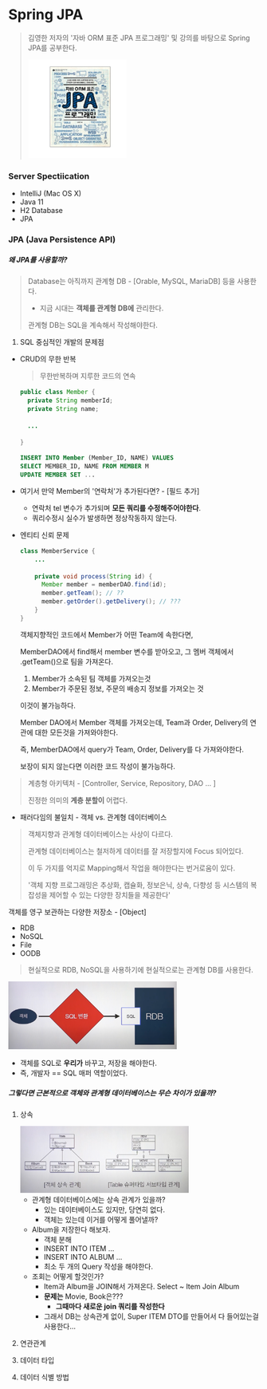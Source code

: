 # Spring JPA

> 김영한 저자의 '자바 ORM 표준 JPA 프로그래밍' 및 강의를 바탕으로 
> Spring JPA를 공부한다.
>
> <img src="./readmeImages/jpa.jpg" alt="jpa" style="zoom:33%;" /> 

### Server Spectiication
- IntelliJ (Mac OS X)
- Java 11
- H2 Database
- JPA



### JPA (Java Persistence API)

##### 왜 JPA를 사용할까?

> Database는 아직까지 관계형 DB - [Orable, MySQL, MariaDB] 등을 사용한다.
>
> * 지금 시대는 **객체를 관계형 DB에** 관리한다.
>
> 
>
> 관계형 DB는 SQL을 계속해서 작성해야한다.



1. SQL 중심적인 개발의 문제점

- CRUD의 무한 반복

  > 무한반복하며 지루한 코드의 연속

  ```java
  public class Member {
    private String memberId;
    private String name;
  
    ...
      
  }
  ```
  
  ```sql
  INSERT INTO Member (Member_ID, NAME) VALUES
  SELECT MEMBER_ID, NAME FROM MEMBER M
  UPDATE MEMBER SET ...
  ```

* 여기서 만약 Member의 '연락처'가 추가된다면? - [필드 추가]
  * 연락처 tel 변수가 추가되며 **모든 쿼리를 수정해주어야한다**.
  * 쿼리수정시 실수가 발생하면 정상작동하지 않는다.

* 엔티티 신뢰 문제

  ```java
  class MemberService {
  	  ...
      
      private void process(String id) {
        Member member = memberDAO.find(id);
        member.getTeam(); // ??
        member.getOrder().getDelivery(); // ???
      }
  }
  ```

  객체지향적인 코드에서 Member가 어떤 Team에 속한다면,

  MemberDAO에서 find해서 member 변수를 받아오고, 그 멤버 객체에서 .getTeam()으로 팀을 가져온다.

  1. Member가 소속된 팀 객체를 가져오는것
  2. Member가 주문된 정보, 주문의 배송지 정보를 가져오는 것

  이것이 불가능하다.

  Member DAO에서 Member 객체를 가져오는데, Team과 Order, Delivery의 연관에 대한 모든것을 가져와야한다.

  즉, MemberDAO에서 query가 Team, Order, Delivery를 다 가져와야한다. 

  보장이 되지 않는다면 이러한 코드 작성이 불가능하다.

> 계층형 아키텍처 - [Controller, Service, Repository, DAO ... ]
>
> 진정한 의미의 **계층 분할이** 어렵다.



* 패러다임의 불일치 - 객체 vs. 관계형 데이터베이스

> 객체지향과 관계형 데이터베이스는 사상이 다르다.
>
> 관계형 데이터베이스는 철저하게 데이터를 잘 저장할지에 Focus 되어있다.
>
> 이 두 가지를 억지로 Mapping해서 작업을 해야한다는 번거로움이 있다.
>
> '객체 지향 프로그래밍은 추상화, 캡슐화, 정보은닉, 상속, 다향성 등 시스템의 복잡성을 제어할 수 있는 다양한 장치들을 제공한다'



객체를 영구 보관하는 다양한 저장소 - [Object] 

- RDB
- NoSQL
- File
- OODB

> 현실적으로 RDB, NoSQL을 사용하기에 현실적으로는 관계형 DB를 사용한다.

<img src="./readmeImages/JPA2.png" alt="jpa" style="zoom:33%;" /> 

- 객체를 SQL로 **우리가** 바꾸고, 저장을 해야한다.
- 즉, 개발자 == SQL 매퍼 역할이었다.



##### 그렇다면 근본적으로 객체와 관계형 데이터베이스는 무슨 차이가 있을까?

1. 상속

   <img src="./readmeImages/inheritance.png" alt="jpa" style="zoom:33%;" /> 

   - 관계형 데이터베이스에는 상속 관계가 있을까?
     - 있는 데이터베이스도 있지만, 당연히 없다.
     - 객체는 있는데 이거를 어떻게 풀어낼까?
   - Album을 저장한다 해보자.
     - 객체 분해
     - INSERT INTO ITEM ...
     - INSERT INTO ALBUM ... 
     - 최소 두 개의 Query 작성을 해야한다. 
   - 조회는 어떻게 할것인가?
     - Item과 Album을 JOIN해서 가져온다. Select ~ Item Join Album
     - **문제는** Movie, Book은??? 
       - **그때마다 새로운 join 쿼리를 작성한다**
     - 그래서 DB는 상속관계 없이, Super ITEM DTO를 만들어서 다 들어있는걸 사용한다...



1. 연관관계
2. 데이터 타입
3. 데이터 식별 방법

 

